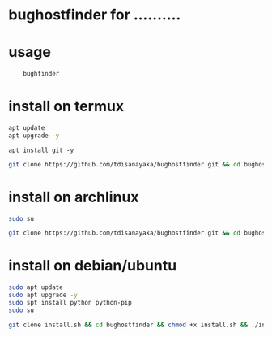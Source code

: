 # bughostfinder for ..........

# usage
```sh
    bughfinder
```


# install on termux
```sh
apt update
apt upgrade -y
```
```
apt install git -y
```
```sh
git clone https://github.com/tdisanayaka/bughostfinder.git && cd bughostfinder && chmod +x installertermux.sh && ./installertermux.sh
```

# install on archlinux
```sh
sudo su
```
```sh
git clone https://github.com/tdisanayaka/bughostfinder.git && cd bughostfinder && chmod +x installerarch.sh && ./installerarch.sh
```
# install on debian/ubuntu
```sh
sudo apt update
sudo apt upgrade -y
sudo spt install python python-pip
sudo su
```

```sh
git clone install.sh && cd bughostfinder && chmod +x install.sh && ./install.sh
```
